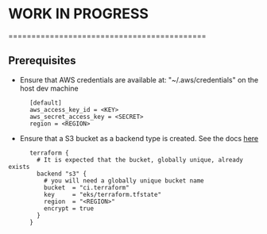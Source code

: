 # WORK IN PROGRESS
===========================================


## Prerequisites
- Ensure that AWS credentials are available at: "~/.aws/credentials" on the host dev machine
```
      [default]
      aws_access_key_id = <KEY>
      aws_secret_access_key = <SECRET>
      region = <REGION>
```
- Ensure that a S3 bucket as a backend type is created. See the docs [here](https://www.terraform.io/docs/backends/types/s3.html)
```
      terraform {
        # It is expected that the bucket, globally unique, already exists
        backend "s3" {
          # you will need a globally unique bucket name
          bucket  = "ci.terraform"
          key     = "eks/terraform.tfstate"
          region  = "<REGION>"
          encrypt = true
        }
      }
```
